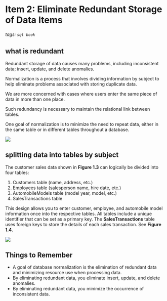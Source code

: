 # Item 2: Eliminate Redundant Storage of Data Items
###### tags: `sql book`

## what is redundant 
Redundant storage of data causes many problems, including inconsistent data; insert, update, and delete anomalies.

Normalization is a process that involves dividing information by subject to help eliminate problems associated with storing duplicate data.

We are more concerned with cases where users enter the same piece of data in more than one place.

Such redundancy is necessary to maintain the relational link between tables.

One goal of normalization is to minimize the need to repeat data, either in the same table or in different tables throughout a database.

![](https://i.imgur.com/Ee8mswt.png)



## splitting data into tables by subject
The customer sales data shown in **Figure 1.3** can logically be divided into four tables:
1. Customers table (name, address, etc.)
2. Employees table (salesperson name, hire date, etc.)
3. AutomobileModels table (model year, model, etc.)
4. SalesTransactions table

This design allows you to enter customer, employee, and automobile model information once into the respective tables. All tables include a unique identifier that can be set as a primary key. The **SalesTransactions** table uses foreign keys to store the details of each sales transaction. See **Figure 1.4**.

![](https://i.imgur.com/DdSnN6V.png)



## Things to Remember
- A goal of database normalization is the elimination of redundant data and minimizing resource use when processing data.
- By eliminating redundant data, you eliminate insert, update, and delete anomalies.
- By eliminating redundant data, you minimize the occurrence of inconsistent data.
